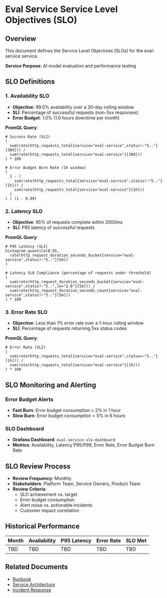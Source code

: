 # Eval Service Service Level Objectives (SLO)

## Overview
This document defines the Service Level Objectives (SLOs) for the eval-service service.

**Service Purpose**: AI model evaluation and performance testing

## SLO Definitions

### 1. Availability SLO
- **Objective**: 99.0% availability over a 30-day rolling window
- **SLI**: Percentage of successful requests (non-5xx responses)
- **Error Budget**: 1.0% (1.0 hours downtime per month)

**PromQL Query**:
```promql
# Success Rate (SLI)
(
  sum(rate(http_requests_total{service="eval-service",status!~"5.."}[30d])) /
  sum(rate(http_requests_total{service="eval-service"}[30d]))
) * 100

# Error Budget Burn Rate (1h window)
(
  1 - (
    sum(rate(http_requests_total{service="eval-service",status!~"5.."}[1h])) /
    sum(rate(http_requests_total{service="eval-service"}[1h]))
  )
) / (1 - 0.99)
```

### 2. Latency SLO
- **Objective**: 95% of requests complete within 2000ms
- **SLI**: P95 latency of successful requests

**PromQL Query**:
```promql
# P95 Latency (SLI)
histogram_quantile(0.95, 
  rate(http_request_duration_seconds_bucket{service="eval-service",status!~"5.."}[5m])
)

# Latency SLO Compliance (percentage of requests under threshold)
(
  sum(rate(http_request_duration_seconds_bucket{service="eval-service",status!~"5..",le="2.0"}[5m])) /
  sum(rate(http_request_duration_seconds_count{service="eval-service",status!~"5.."}[5m]))
) * 100
```

### 3. Error Rate SLO
- **Objective**: Less than 1% error rate over a 1-hour rolling window
- **SLI**: Percentage of requests returning 5xx status codes

**PromQL Query**:
```promql
# Error Rate (SLI)
(
  sum(rate(http_requests_total{service="eval-service",status=~"5.."}[1h])) /
  sum(rate(http_requests_total{service="eval-service"}[1h]))
) * 100
```

## SLO Monitoring and Alerting

### Error Budget Alerts
- **Fast Burn**: Error budget consumption > 2% in 1 hour
- **Slow Burn**: Error budget consumption > 5% in 6 hours

### SLO Dashboard
- **Grafana Dashboard**: `eval-service-slo-dashboard`
- **Metrics**: Availability, Latency P95/P99, Error Rate, Error Budget Burn Rate

## SLO Review Process
- **Review Frequency**: Monthly
- **Stakeholders**: Platform Team, Service Owners, Product Team
- **Review Criteria**: 
  - SLO achievement vs. target
  - Error budget consumption
  - Alert noise vs. actionable incidents
  - Customer impact correlation

## Historical Performance
<!-- Update monthly with actual performance data -->
| Month | Availability | P95 Latency | Error Rate | SLO Met |
|-------|-------------|-------------|------------|---------|
| TBD   | TBD         | TBD         | TBD        | TBD     |

## Related Documents
- [Runbook](./eval-service-runbook.md)
- [Service Architecture](../README.md)
- [Incident Response](https://docs.company.com/incident-response)
